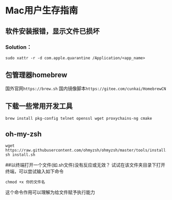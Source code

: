 # Mac用户生存指南

## 软件安装报错，显示文件已损坏

### Solution：
`sudo xattr -r -d com.apple.quarantine /Application/<app_name>`


## 包管理器homebrew
国外官网`https://brew.sh`
国内镜像脚本`https://gitee.com/cunkai/HomebrewCN`

## 下载一些常用开发工具
```
brew install pkg-config telnet openssl wget proxychains-ng cmake 
```

## oh-my-zsh

```
wget https://raw.githubusercontent.com/ohmyzsh/ohmyzsh/master/tools/install.sh
sh install.sh
```


##以终端打开一个文件(如.sh文件)没有反应或无效？
试试在该文件夹目录下打开终端，可以尝试输入如下命令
```
chmod +x 你的文件名
```
这个命令作用可以理解为给文件赋予执行能力